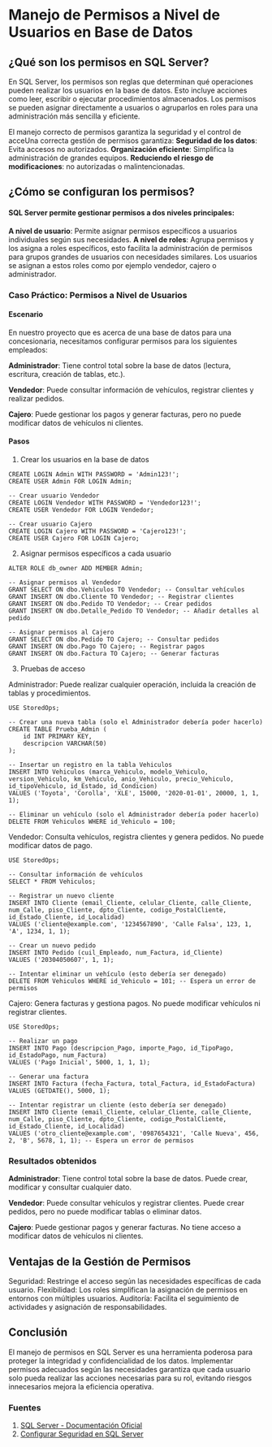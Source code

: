 # Manejo de Permisos a Nivel de Usuarios en Base de Datos

## ¿Qué son los permisos en SQL Server?
En SQL Server, los permisos son reglas que determinan qué operaciones pueden realizar los usuarios en la base de datos. Esto incluye acciones como leer, escribir o ejecutar procedimientos almacenados. Los permisos se pueden asignar directamente a usuarios o agruparlos en roles para una administración más sencilla y eficiente.

El manejo correcto de permisos garantiza la seguridad y el control de acceUna correcta gestión de permisos garantiza:
**Seguridad de los datos**: Evita accesos no autorizados.
**Organización eficiente**: Simplifica la administración de grandes equipos. 
**Reduciendo el riesgo de modificaciones**: no autorizadas o malintencionadas. 

## ¿Cómo se configuran los permisos?
#### SQL Server permite gestionar permisos a dos niveles principales:

**A nivel de usuario**: Permite asignar permisos específicos a usuarios individuales según sus necesidades.
**A nivel de roles**: Agrupa permisos y los asigna a roles específicos, esto facilita la administración de permisos para grupos grandes de usuarios con necesidades similares. 
Los usuarios se asignan a estos roles como por ejemplo vendedor, cajero o administrador.

### Caso Práctico: Permisos a Nivel de Usuarios
#### Escenario
En nuestro proyecto que es acerca de una base de datos para una concesionaria, necesitamos configurar permisos para los siguientes empleados:

**Administrador**: Tiene control total sobre la base de datos (lectura, escritura, creación de tablas, etc.).

**Vendedor**: Puede consultar información de vehículos, registrar clientes y realizar pedidos.

**Cajero**: Puede gestionar los pagos y generar facturas, pero no puede modificar datos de vehículos ni clientes.

#### Pasos
1. Crear los usuarios en la base de datos
```-- Crear usuario Administrador
CREATE LOGIN Admin WITH PASSWORD = 'Admin123!';
CREATE USER Admin FOR LOGIN Admin;

-- Crear usuario Vendedor
CREATE LOGIN Vendedor WITH PASSWORD = 'Vendedor123!';
CREATE USER Vendedor FOR LOGIN Vendedor;

-- Crear usuario Cajero
CREATE LOGIN Cajero WITH PASSWORD = 'Cajero123!';
CREATE USER Cajero FOR LOGIN Cajero;
```
2. Asignar permisos específicos a cada usuario

```-- Asignar permisos al Administrador
ALTER ROLE db_owner ADD MEMBER Admin;

-- Asignar permisos al Vendedor
GRANT SELECT ON dbo.Vehiculos TO Vendedor; -- Consultar vehículos
GRANT INSERT ON dbo.Cliente TO Vendedor; -- Registrar clientes
GRANT INSERT ON dbo.Pedido TO Vendedor; -- Crear pedidos
GRANT INSERT ON dbo.Detalle_Pedido TO Vendedor; -- Añadir detalles al pedido

-- Asignar permisos al Cajero
GRANT SELECT ON dbo.Pedido TO Cajero; -- Consultar pedidos
GRANT INSERT ON dbo.Pago TO Cajero; -- Registrar pagos
GRANT INSERT ON dbo.Factura TO Cajero; -- Generar facturas
```

3. Pruebas de acceso

Administrador: Puede realizar cualquier operación, incluida la creación de tablas y procedimientos.
```
USE StoredOps;

-- Crear una nueva tabla (solo el Administrador debería poder hacerlo)
CREATE TABLE Prueba_Admin (
    id INT PRIMARY KEY,
    descripcion VARCHAR(50)
);

-- Insertar un registro en la tabla Vehiculos
INSERT INTO Vehiculos (marca_Vehiculo, modelo_Vehiculo, version_Vehiculo, km_Vehiculo, anio_Vehiculo, precio_Vehiculo, id_tipoVehiculo, id_Estado, id_Condicion)
VALUES ('Toyota', 'Corolla', 'XLE', 15000, '2020-01-01', 20000, 1, 1, 1);

-- Eliminar un vehículo (solo el Administrador debería poder hacerlo)
DELETE FROM Vehiculos WHERE id_Vehiculo = 100;
```

Vendedor: Consulta vehículos, registra clientes y genera pedidos. No puede modificar datos de pago.
```
USE StoredOps;

-- Consultar información de vehículos
SELECT * FROM Vehiculos;

-- Registrar un nuevo cliente
INSERT INTO Cliente (email_Cliente, celular_Cliente, calle_Cliente, num_Calle, piso_Cliente, dpto_Cliente, codigo_PostalCliente, id_Estado_Cliente, id_Localidad)
VALUES ('cliente@example.com', '1234567890', 'Calle Falsa', 123, 1, 'A', 1234, 1, 1);

-- Crear un nuevo pedido
INSERT INTO Pedido (cuil_Empleado, num_Factura, id_Cliente)
VALUES ('20304050607', 1, 1);

-- Intentar eliminar un vehículo (esto debería ser denegado)
DELETE FROM Vehiculos WHERE id_Vehiculo = 101; -- Espera un error de permisos
```

Cajero: Genera facturas y gestiona pagos. No puede modificar vehículos ni registrar clientes.
```
USE StoredOps;

-- Realizar un pago
INSERT INTO Pago (descripcion_Pago, importe_Pago, id_TipoPago, id_EstadoPago, num_Factura)
VALUES ('Pago Inicial', 5000, 1, 1, 1);

-- Generar una factura
INSERT INTO Factura (fecha_Factura, total_Factura, id_EstadoFactura)
VALUES (GETDATE(), 5000, 1);

-- Intentar registrar un cliente (esto debería ser denegado)
INSERT INTO Cliente (email_Cliente, celular_Cliente, calle_Cliente, num_Calle, piso_Cliente, dpto_Cliente, codigo_PostalCliente, id_Estado_Cliente, id_Localidad)
VALUES ('otro_cliente@example.com', '0987654321', 'Calle Nueva', 456, 2, 'B', 5678, 1, 1); -- Espera un error de permisos
```

### Resultados obtenidos
**Administrador**:
Tiene control total sobre la base de datos.
Puede crear, modificar y consultar cualquier dato.

**Vendedor**:
Puede consultar vehículos y registrar clientes.
Puede crear pedidos, pero no puede modificar tablas o eliminar datos.

**Cajero**:
Puede gestionar pagos y generar facturas.
No tiene acceso a modificar datos de vehículos ni clientes.

## Ventajas de la Gestión de Permisos
Seguridad: Restringe el acceso según las necesidades específicas de cada usuario.
Flexibilidad: Los roles simplifican la asignación de permisos en entornos con múltiples usuarios.
Auditoría: Facilita el seguimiento de actividades y asignación de responsabilidades.

## Conclusión
El manejo de permisos en SQL Server es una herramienta poderosa para proteger la integridad y confidencialidad de los datos. 
Implementar permisos adecuados según las necesidades garantiza que cada usuario solo pueda realizar las acciones necesarias para su rol, evitando riesgos innecesarios mejora la eficiencia operativa.

### Fuentes
1. [SQL Server - Documentación Oficial](https://learn.microsoft.com/es-es/sql/sql-server/?view=sql-server-ver16)
2. [Configurar Seguridad en SQL Server](https://learn.microsoft.com/es-es/sql/relational-databases/security/authentication-access/create-a-database-user?view=sql-server-ver16)

